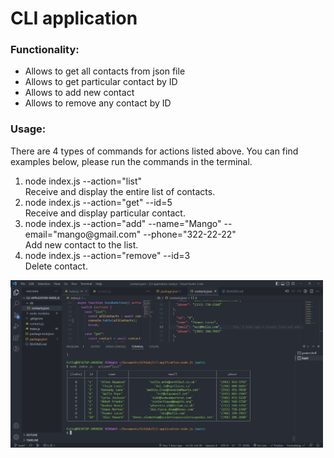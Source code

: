 # CLI application

<h3>Functionality:</h3>
<ul>
<li>Allows to get all contacts from json file</li>
<li>Allows to get particular contact by ID</li>
<li>Allows to add new contact</li>
<li>Allows to remove any contact by ID</li>
</ul>

<h3>Usage:</h3>
<p>There are 4 types of commands for actions listed above. You can find examples below, please run the commands in the terminal. </p>
<ol>
<li>node index.js --action="list"<br style='color:#AAAB9D'>Receive and display the entire list of contacts.</br></li>
<li>node index.js --action="get" --id=5<br>Receive and display particular contact.</br></li>
<li>node index.js --action="add" --name="Mango" --email="mango@gmail.com" --phone="322-22-22"<br>Add new contact to the list.</br></li>
<li>node index.js --action="remove" --id=3<br>Delete contact.</br></li>
</ol>
<!-- ![alt text](./screenShots/image_2023-01-30_23-39-23.png) -->
<img src="./screenShots/image_2023-01-30_23-39-23.png" width="500">
